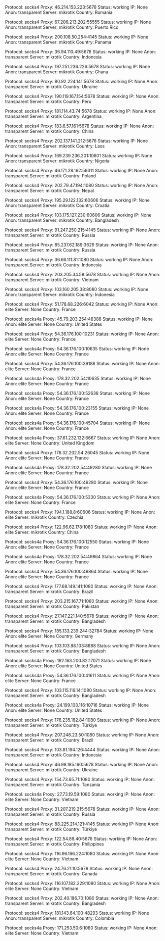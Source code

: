 Protocol: socks4
Proxy: 46.214.153.223:5678
Status: working
IP: None
Anon: transparent
Server: mikrotik
Country: Romania

Protocol: socks4
Proxy: 67.206.213.202:55555
Status: working
IP: None
Anon: transparent
Server: mikrotik
Country: Puerto Rico

Protocol: socks4
Proxy: 200.108.50.254:4145
Status: working
IP: None
Anon: transparent
Server: mikrotik
Country: Panama

Protocol: socks4
Proxy: 36.94.110.49:5678
Status: working
IP: None
Anon: transparent
Server: mikrotik
Country: Indonesia

Protocol: socks4
Proxy: 197.251.236.226:5678
Status: working
IP: None
Anon: transparent
Server: mikrotik
Country: Ghana

Protocol: socks4
Proxy: 80.92.224.141:5678
Status: working
IP: None
Anon: transparent
Server: mikrotik
Country: Ukraine

Protocol: socks4
Proxy: 190.119.167.154:5678
Status: working
IP: None
Anon: transparent
Server: mikrotik
Country: Peru

Protocol: socks4
Proxy: 181.114.43.74:5678
Status: working
IP: None
Anon: transparent
Server: mikrotik
Country: Argentina

Protocol: socks4
Proxy: 183.6.57.161:5678
Status: working
IP: None
Anon: transparent
Server: mikrotik
Country: China

Protocol: socks4
Proxy: 202.137.141.212:5678
Status: working
IP: None
Anon: transparent
Server: mikrotik
Country: Laos

Protocol: socks4
Proxy: 169.239.236.201:10801
Status: working
IP: None
Anon: transparent
Server: mikrotik
Country: Nigeria

Protocol: socks4
Proxy: 46.171.28.162:59311
Status: working
IP: None
Anon: transparent
Server: mikrotik
Country: Poland

Protocol: socks4
Proxy: 202.79.47.194:1080
Status: working
IP: None
Anon: transparent
Server: mikrotik
Country: Nepal

Protocol: socks4
Proxy: 195.29.122.132:60606
Status: working
IP: None
Anon: transparent
Server: mikrotik
Country: Croatia

Protocol: socks4
Proxy: 103.175.127.230:60606
Status: working
IP: None
Anon: transparent
Server: mikrotik
Country: Bangladesh

Protocol: socks4
Proxy: 91.247.250.215:4145
Status: working
IP: None
Anon: transparent
Server: mikrotik
Country: Russia

Protocol: socks4
Proxy: 85.237.62.189:3629
Status: working
IP: None
Anon: transparent
Server: mikrotik
Country: Russia

Protocol: socks4
Proxy: 36.66.111.81:1080
Status: working
IP: None
Anon: transparent
Server: mikrotik
Country: Indonesia

Protocol: socks4
Proxy: 203.205.34.58:5678
Status: working
IP: None
Anon: transparent
Server: mikrotik
Country: Vietnam

Protocol: socks4
Proxy: 103.160.205.38:8080
Status: working
IP: None
Anon: transparent
Server: mikrotik
Country: Indonesia

Protocol: socks4
Proxy: 51.178.68.226:6042
Status: working
IP: None
Anon: elite
Server: None
Country: France

Protocol: socks4a
Proxy: 45.79.203.254:48388
Status: working
IP: None
Anon: elite
Server: None
Country: United States

Protocol: socks4
Proxy: 54.36.176.100:10231
Status: working
IP: None
Anon: elite
Server: None
Country: France

Protocol: socks4a
Proxy: 54.36.176.100:10635
Status: working
IP: None
Anon: elite
Server: None
Country: France

Protocol: socks4
Proxy: 54.36.176.100:39188
Status: working
IP: None
Anon: elite
Server: None
Country: France

Protocol: socks4a
Proxy: 178.32.202.54:10635
Status: working
IP: None
Anon: elite
Server: None
Country: France

Protocol: socks4a
Proxy: 54.36.176.100:52638
Status: working
IP: None
Anon: elite
Server: None
Country: France

Protocol: socks4a
Proxy: 54.36.176.100:23155
Status: working
IP: None
Anon: elite
Server: None
Country: France

Protocol: socks4a
Proxy: 54.36.176.100:45704
Status: working
IP: None
Anon: elite
Server: None
Country: France

Protocol: socks4a
Proxy: 37.61.232.132:6667
Status: working
IP: None
Anon: elite
Server: None
Country: United Kingdom

Protocol: socks4
Proxy: 178.32.202.54:26045
Status: working
IP: None
Anon: elite
Server: None
Country: France

Protocol: socks4a
Proxy: 178.32.202.54:49280
Status: working
IP: None
Anon: elite
Server: None
Country: France

Protocol: socks4
Proxy: 54.36.176.100:49280
Status: working
IP: None
Anon: elite
Server: None
Country: France

Protocol: socks4a
Proxy: 54.36.176.100:5330
Status: working
IP: None
Anon: elite
Server: None
Country: France

Protocol: socks4
Proxy: 194.1.188.8:60606
Status: working
IP: None
Anon: elite
Server: mikrotik
Country: Czechia

Protocol: socks4
Proxy: 122.96.62.178:1080
Status: working
IP: None
Anon: elite
Server: mikrotik
Country: China

Protocol: socks4a
Proxy: 54.36.176.100:12550
Status: working
IP: None
Anon: elite
Server: None
Country: France

Protocol: socks4a
Proxy: 178.32.202.54:49864
Status: working
IP: None
Anon: elite
Server: None
Country: France

Protocol: socks4
Proxy: 54.36.176.100:49864
Status: working
IP: None
Anon: elite
Server: None
Country: France

Protocol: socks4
Proxy: 177.68.149.141:1080
Status: working
IP: None
Anon: transparent
Server: mikrotik
Country: Brazil

Protocol: socks4
Proxy: 203.215.167.71:1080
Status: working
IP: None
Anon: transparent
Server: mikrotik
Country: Pakistan

Protocol: socks4
Proxy: 27.147.221.140:5678
Status: working
IP: None
Anon: transparent
Server: mikrotik
Country: Bangladesh

Protocol: socks4
Proxy: 185.133.239.244:32784
Status: working
IP: None
Anon: elite
Server: None
Country: Germany

Protocol: socks4
Proxy: 103.103.88.103:8888
Status: working
IP: None
Anon: transparent
Server: mikrotik
Country: Bangladesh

Protocol: socks4a
Proxy: 192.163.200.82:17071
Status: working
IP: None
Anon: elite
Server: None
Country: United States

Protocol: socks4a
Proxy: 54.36.176.100:41611
Status: working
IP: None
Anon: elite
Server: None
Country: France

Protocol: socks4
Proxy: 103.115.116.14:1080
Status: working
IP: None
Anon: transparent
Server: mikrotik
Country: Bangladesh

Protocol: socks4a
Proxy: 24.199.103.116:10716
Status: working
IP: None
Anon: elite
Server: None
Country: United States

Protocol: socks4
Proxy: 176.235.182.84:1080
Status: working
IP: None
Anon: transparent
Server: mikrotik
Country: Türkiye

Protocol: socks4
Proxy: 207.248.23.50:1080
Status: working
IP: None
Anon: transparent
Server: mikrotik
Country: Brazil

Protocol: socks4
Proxy: 103.81.194.126:4444
Status: working
IP: None
Anon: transparent
Server: mikrotik
Country: Indonesia

Protocol: socks4
Proxy: 46.98.185.160:5678
Status: working
IP: None
Anon: transparent
Server: mikrotik
Country: Ukraine

Protocol: socks4
Proxy: 154.73.65.71:1080
Status: working
IP: None
Anon: transparent
Server: mikrotik
Country: Tanzania

Protocol: socks4a
Proxy: 27.73.19.59:1080
Status: working
IP: None
Anon: elite
Server: None
Country: Vietnam

Protocol: socks4
Proxy: 31.207.219.215:5678
Status: working
IP: None
Anon: transparent
Server: mikrotik
Country: Russia

Protocol: socks4
Proxy: 88.225.214.121:4145
Status: working
IP: None
Anon: transparent
Server: mikrotik
Country: Türkiye

Protocol: socks4
Proxy: 122.54.86.40:5678
Status: working
IP: None
Anon: transparent
Server: mikrotik
Country: Philippines

Protocol: socks4
Proxy: 116.96.166.224:1080
Status: working
IP: None
Anon: elite
Server: None
Country: Vietnam

Protocol: socks4
Proxy: 24.76.21.10:5678
Status: working
IP: None
Anon: transparent
Server: mikrotik
Country: Canada

Protocol: socks4
Proxy: 116.107.182.229:1080
Status: working
IP: None
Anon: elite
Server: None
Country: Vietnam

Protocol: socks4
Proxy: 202.40.186.70:1080
Status: working
IP: None
Anon: transparent
Server: mikrotik
Country: Bangladesh

Protocol: socks4
Proxy: 181.143.64.100:48293
Status: working
IP: None
Anon: transparent
Server: mikrotik
Country: Colombia

Protocol: socks4a
Proxy: 171.253.50.6:1080
Status: working
IP: None
Anon: elite
Server: None
Country: Vietnam

